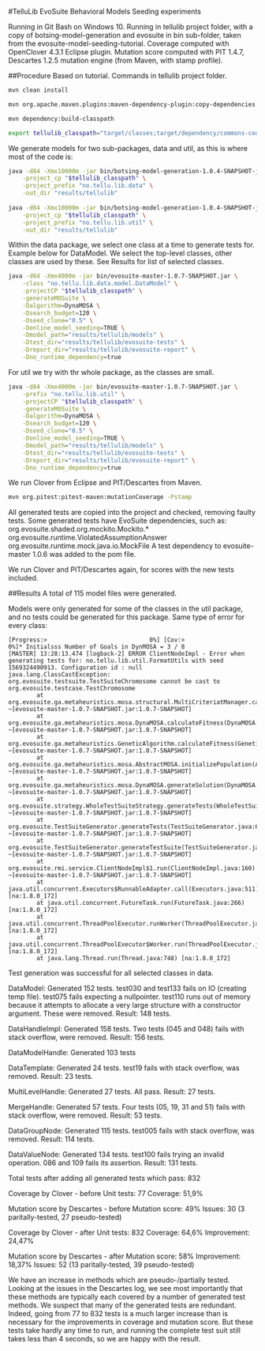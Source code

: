 #TelluLib 
EvoSuite Behavioral Models Seeding experiments

Running in Git Bash on Windows 10.
Running in tellulib project folder, with a copy of botsing-model-generation and evosuite in bin sub-folder, taken from the evosuite-model-seeding-tutorial.
Coverage computed with OpenClover 4.3.1 Eclipse plugin.
Mutation score computed with PIT 1.4.7, Descartes 1.2.5 mutation engine (from Maven, with stamp profile).

##Procedure
Based on tutorial. Commands in tellulib project folder.

```bash
mvn clean install

mvn org.apache.maven.plugins:maven-dependency-plugin:copy-dependencies

mvn dependency:build-classpath

export tellulib_classpath="target/classes;target/dependency/commons-codec-1.9.jar;target/dependency/httpclient-4.5.5.jar;target/dependency/httpcore-4.4.9.jar;target/dependency/commons-logging-1.2.jar;target/dependency/junit-4.12.jar;target/dependency/hamcrest-core-1.3.jar"
```

We generate models for two sub-packages, data and util, as this is where most of the code is:
```bash
java -d64 -Xmx10000m -jar bin/botsing-model-generation-1.0.4-SNAPSHOT-jar-with-dependencies.jar \
	-project_cp "$tellulib_classpath" \
	-project_prefix "no.tellu.lib.data" \
	-out_dir "results/tellulib"
	
java -d64 -Xmx10000m -jar bin/botsing-model-generation-1.0.4-SNAPSHOT-jar-with-dependencies.jar \
	-project_cp "$tellulib_classpath" \
	-project_prefix "no.tellu.lib.util" \
	-out_dir "results/tellulib"
```

Within the data package, we select one class at a time to generate tests for. Example below for DataModel. We select the top-level classes, other classes are used by these. See Results for list of selected classes.
```bash
java -d64 -Xmx4000m -jar bin/evosuite-master-1.0.7-SNAPSHOT.jar \
	-class "no.tellu.lib.data.model.DataModel" \
	-projectCP "$tellulib_classpath" \
	-generateMOSuite \
	-Dalgorithm=DynaMOSA \
	-Dsearch_budget=120 \
	-Dseed_clone="0.5" \
	-Donline_model_seeding=TRUE \
	-Dmodel_path="results/tellulib/models" \
	-Dtest_dir="results/tellulib/evosuite-tests" \
	-Dreport_dir="results/tellulib/evosuite-report" \
	-Dno_runtime_dependency=true
```

For util we try with thr whole package, as the classes are small.
```bash
java -d64 -Xmx4000m -jar bin/evosuite-master-1.0.7-SNAPSHOT.jar \
	-prefix "no.tellu.lib.util" \
	-projectCP "$tellulib_classpath" \
	-generateMOSuite \
	-Dalgorithm=DynaMOSA \
	-Dsearch_budget=120 \
	-Dseed_clone="0.5" \
	-Donline_model_seeding=TRUE \
	-Dmodel_path="results/tellulib/models" \
	-Dtest_dir="results/tellulib/evosuite-tests" \
	-Dreport_dir="results/tellulib/evosuite-report" \
	-Dno_runtime_dependency=true
```

We run Clover from Eclipse and PIT/Descartes from Maven.

```bash
mvn org.pitest:pitest-maven:mutationCoverage -Pstamp
```

All generated tests are copied into the project and checked, removing faulty tests. Some generated tests have EvoSuite dependencies, such as:
org.evosuite.shaded.org.mockito.Mockito.*
org.evosuite.runtime.ViolatedAssumptionAnswer
org.evosuite.runtime.mock.java.io.MockFile
A test dependency to evosuite-master 1.0.6 was added to the pom file.

We run Clover and PIT/Descartes again, for scores with the new tests included.

##Results
A total of 115 model files were generated.

Models were only generated for some of the classes in the util package, and no tests could be generated for this package. Same type of error for every class:
```
[Progress:>                             0%] [Cov:>                                  0%]* Initialsss Number of Goals in DynMOSA = 3 / 8
[MASTER] 13:28:13.474 [logback-2] ERROR ClientNodeImpl - Error when generating tests for: no.tellu.lib.util.FormatUtils with seed 1569324490913. Configuration id : null
java.lang.ClassCastException: org.evosuite.testsuite.TestSuiteChromosome cannot be cast to org.evosuite.testcase.TestChromosome
        at org.evosuite.ga.metaheuristics.mosa.structural.MultiCriteriatManager.calculateFitness(MultiCriteriatManager.java:363) ~[evosuite-master-1.0.7-SNAPSHOT.jar:1.0.7-SNAPSHOT]
        at org.evosuite.ga.metaheuristics.mosa.DynaMOSA.calculateFitness(DynaMOSA.java:237) ~[evosuite-master-1.0.7-SNAPSHOT.jar:1.0.7-SNAPSHOT]
        at org.evosuite.ga.metaheuristics.GeneticAlgorithm.calculateFitness(GeneticAlgorithm.java:601) ~[evosuite-master-1.0.7-SNAPSHOT.jar:1.0.7-SNAPSHOT]
        at org.evosuite.ga.metaheuristics.mosa.AbstractMOSA.initializePopulation(AbstractMOSA.java:335) ~[evosuite-master-1.0.7-SNAPSHOT.jar:1.0.7-SNAPSHOT]
        at org.evosuite.ga.metaheuristics.mosa.DynaMOSA.generateSolution(DynaMOSA.java:148) ~[evosuite-master-1.0.7-SNAPSHOT.jar:1.0.7-SNAPSHOT]
        at org.evosuite.strategy.WholeTestSuiteStrategy.generateTests(WholeTestSuiteStrategy.java:113) ~[evosuite-master-1.0.7-SNAPSHOT.jar:1.0.7-SNAPSHOT]
        at org.evosuite.TestSuiteGenerator.generateTests(TestSuiteGenerator.java:676) ~[evosuite-master-1.0.7-SNAPSHOT.jar:1.0.7-SNAPSHOT]
        at org.evosuite.TestSuiteGenerator.generateTestSuite(TestSuiteGenerator.java:244) ~[evosuite-master-1.0.7-SNAPSHOT.jar:1.0.7-SNAPSHOT]
        at org.evosuite.rmi.service.ClientNodeImpl$1.run(ClientNodeImpl.java:160) ~[evosuite-master-1.0.7-SNAPSHOT.jar:1.0.7-SNAPSHOT]
        at java.util.concurrent.Executors$RunnableAdapter.call(Executors.java:511) [na:1.8.0_172]
        at java.util.concurrent.FutureTask.run(FutureTask.java:266) [na:1.8.0_172]
        at java.util.concurrent.ThreadPoolExecutor.runWorker(ThreadPoolExecutor.java:1149) [na:1.8.0_172]
        at java.util.concurrent.ThreadPoolExecutor$Worker.run(ThreadPoolExecutor.java:624) [na:1.8.0_172]
        at java.lang.Thread.run(Thread.java:748) [na:1.8.0_172]
```

Test generation was successful for all selected classes in data.

DataModel:
Generated 152 tests. test030 and test133 fails on IO (creating temp file). test075 fails expecting a nullpointer. test110 runs out of memory because it attempts to allocate a very large structure with a constructor argument. These were removed.
Result: 148 tests.

DataHandleImpl:
Generated 158 tests. Two tests (045 and 048) fails with stack overflow, were removed.
Result: 156 tests.

DataModelHandle:
Generated 103 tests

DataTemplate:
Generated 24 tests. test19 fails with stack overflow, was removed.
Result: 23 tests.

MultiLevelHandle:
Generated 27 tests. All pass.
Result: 27 tests.

MergeHandle:
Generated 57 tests. Four tests (05, 19, 31 and 51) fails with stack overflow, were removed.
Result: 53 tests.

DataGroupNode:
Generated 115 tests. test005 fails with stack overflow, was removed.
Result: 114 tests.

DataValueNode:
Generated 134 tests. test100 fails trying an invalid operation. 086 and 109 fails its assertion.
Result: 131 tests.

Total tests after adding all generated tests which pass: 832

Coverage by Clover - before
Unit tests: 77
Coverage: 51,9%

Mutation score by Descartes - before
Mutation score: 49%
Issues: 30 (3 paritally-tested, 27 pseudo-tested)

Coverage by Clover - after
Unit tests: 832
Coverage: 64,6%
Improvement: 24,47%

Mutation score by Descartes - after
Mutation score: 58%
Improvement: 18,37%
Issues: 52 (13 paritally-tested, 39 pseudo-tested)

We have an increase in methods which are pseudo-/partially tested. Looking at the issues in the Descartes log, we see most importantly that these methods are typically each covered by a number of generated test methods. We suspect that many of the generated tests are redundant. Indeed, going from 77 to 832 tests is a much larger increase than is necessary for the improvements in coverage and mutation score. But these tests take hardly any time to run, and running the complete test suit still takes less than 4 seconds, so we are happy with the result.